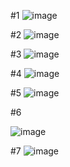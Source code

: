 #1
![image](https://user-images.githubusercontent.com/64237760/143976490-eff5b978-73e8-46e9-83de-e163891430a1.png)

#2
![image](https://user-images.githubusercontent.com/64237760/143976541-6723878a-acba-45ea-ad0d-558f253a20b1.png)

#3
![image](https://user-images.githubusercontent.com/64237760/143974959-034ed006-15fa-47ec-aa78-3e5c4cb9a6f6.png)

#4
![image](https://user-images.githubusercontent.com/64237760/143974997-606f7d12-7602-47d3-91f0-c8e7801f0ced.png)

#5
![image](https://user-images.githubusercontent.com/64237760/143975043-336313f5-caca-488b-a364-e3e43f1f08f9.png)


#6

![image](https://user-images.githubusercontent.com/64237760/143965673-0b2e88f2-7105-4282-bf23-c1f8706d5653.png)

#7
![image](https://user-images.githubusercontent.com/64237760/143984746-cfe75517-3d54-4a28-a63d-fb2cbf44ef70.png)


